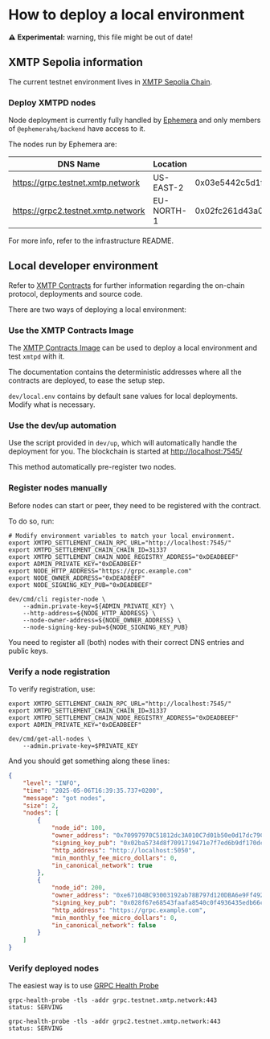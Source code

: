 # How to deploy a local environment

**⚠️ Experimental:** warning, this file might be out of date!

## XMTP Sepolia information

The current testnet environment lives in [XMTP Sepolia Chain](https://xmtp-testnet.explorer.alchemy.com/).

### Deploy XMTPD nodes

Node deployment is currently fully handled by [Ephemera](https://github.com/ephemeraHQ) and only members of `@ephemerahq/backend` have access to it.

The nodes run by Ephemera are:

| DNS Name                           | Location   | Public Key                                                           |
| ---------------------------------- | ---------- | -------------------------------------------------------------------- |
| https://grpc.testnet.xmtp.network  | US-EAST-2  | 0x03e5442c5d1fe2f02b6b9a1a386383a7766860b40a6079a0223994ffa2ce10512c |
| https://grpc2.testnet.xmtp.network | EU-NORTH-1 | 0x02fc261d43a0153539a4c64c29763cb0e7e377c0eac2910c3d4bedb2235ac70371 |

For more info, refer to the infrastructure README.

## Local developer environment

Refer to [XMTP Contracts](https://github.com/xmtp/smart-contracts) for further information regarding the on-chain protocol, deployments and source code.

There are two ways of deploying a local environment:

### Use the XMTP Contracts Image

The [XMTP Contracts Image](https://github.com/xmtp/smart-contracts/blob/main/doc/xmtp-contracts-image.md#using-the-image) can be used to deploy a local environment and test `xmtpd` with it.

The documentation contains the deterministic addresses where all the contracts are deployed, to ease the setup step.

`dev/local.env` contains by default sane values for local deployments. Modify what is necessary.

### Use the dev/up automation

Use the script provided in `dev/up`, which will automatically handle the deployment for you. The blockchain is started at <http://localhost:7545/>

This method automatically pre-register two nodes.

### Register nodes manually

Before nodes can start or peer, they need to be registered with the contract.

To do so, run:

```shell
# Modify environment variables to match your local environment.
export XMTPD_SETTLEMENT_CHAIN_RPC_URL="http://localhost:7545/"
export XMTPD_SETTLEMENT_CHAIN_CHAIN_ID=31337
export XMTPD_SETTLEMENT_CHAIN_NODE_REGISTRY_ADDRESS="0xDEADBEEF"
export ADMIN_PRIVATE_KEY="0xDEADBEEF"
export NODE_HTTP_ADDRESS="https://grpc.example.com"
export NODE_OWNER_ADDRESS="0xDEADBEEF"
export NODE_SIGNING_KEY_PUB="0xDEADBEEF"

dev/cmd/cli register-node \
    --admin.private-key=${ADMIN_PRIVATE_KEY} \
    --http-address=${NODE_HTTP_ADDRESS} \
    --node-owner-address=${NODE_OWNER_ADDRESS} \
    --node-signing-key-pub=${NODE_SIGNING_KEY_PUB}
```

You need to register all (both) nodes with their correct DNS entries and public keys.

### Verify a node registration

To verify registration, use:

```shell
export XMTPD_SETTLEMENT_CHAIN_RPC_URL="http://localhost:7545/"
export XMTPD_SETTLEMENT_CHAIN_CHAIN_ID=31337
export XMTPD_SETTLEMENT_CHAIN_NODE_REGISTRY_ADDRESS="0xDEADBEEF"
export ADMIN_PRIVATE_KEY="0xDEADBEEF"

dev/cmd/get-all-nodes \
    --admin.private-key=$PRIVATE_KEY
```

And you should get something along these lines:

```json
{
	"level": "INFO",
	"time": "2025-05-06T16:39:35.737+0200",
	"message": "got nodes",
	"size": 2,
	"nodes": [
		{
			"node_id": 100,
			"owner_address": "0x70997970C51812dc3A010C7d01b50e0d17dc79C8",
			"signing_key_pub": "0x02ba5734d8f7091719471e7f7ed6b9df170dc70cc661ca05e688601ad984f068b0",
			"http_address": "http://localhost:5050",
			"min_monthly_fee_micro_dollars": 0,
			"in_canonical_network": true
		},
		{
			"node_id": 200,
			"owner_address": "0xe67104BC93003192ab78B797d120DBA6e9Ff4928",
			"signing_key_pub": "0x028f67e68543faafa8540c0f4936435edb66cd5b4f398853914cb066f905e6130f",
			"http_address": "https://grpc.example.com",
			"min_monthly_fee_micro_dollars": 0,
			"in_canonical_network": false
		}
	]
}
```

### Verify deployed nodes

The easiest way is to use [GRPC Health Probe](https://github.com/grpc-ecosystem/grpc-health-probe)

```shell
grpc-health-probe -tls -addr grpc.testnet.xmtp.network:443
status: SERVING
```

```shell
grpc-health-probe -tls -addr grpc2.testnet.xmtp.network:443
status: SERVING
```

